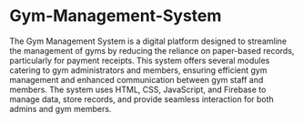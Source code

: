 # Gym-Management-System
The Gym Management System is a digital platform designed to streamline the management of gyms by reducing the reliance on paper-based records, particularly for payment receipts. This system offers several modules catering to gym administrators and members, ensuring efficient gym management and enhanced communication between gym staff and members. The system uses HTML, CSS, JavaScript, and Firebase to manage data, store records, and provide seamless interaction for both admins and gym members.
